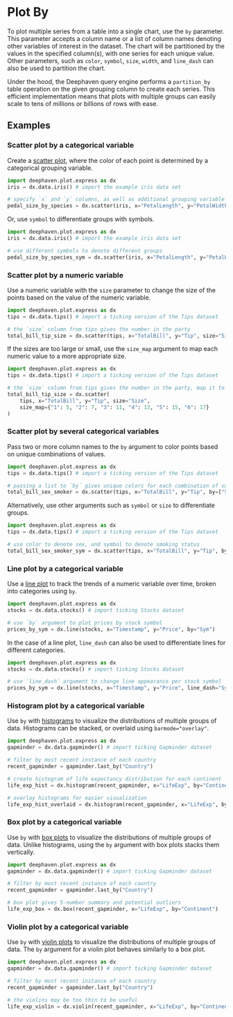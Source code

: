 # Plot By

To plot multiple series from a table into a single chart, use the `by` parameter. This parameter accepts a column name or a list of column names denoting other variables of interest in the dataset. The chart will be partitioned by the values in the specified column(s), with one series for each unique value. Other parameters, such as `color`, `symbol`, `size`, `width`, and `line_dash` can also be used to partition the chart.

Under the hood, the Deephaven query engine performs a `partition_by` table operation on the given grouping column to create each series. This efficient implementation means that plots with multiple groups can easily scale to tens of millions or billions of rows with ease.

## Examples

### Scatter plot by a categorical variable

Create a [scatter plot](scatter.md), where the color of each point is determined by a categorical grouping variable.

```python order=pedal_size_by_species,iris
import deephaven.plot.express as dx
iris = dx.data.iris() # import the example iris data set

# specify `x` and `y` columns, as well as additional grouping variable with `by`
pedal_size_by_species = dx.scatter(iris, x="PetalLength", y="PetalWidth", by="Species")
```

Or, use `symbol` to differentiate groups with symbols.

```python order=pedal_size_by_species_sym,iris
import deephaven.plot.express as dx
iris = dx.data.iris() # import the example iris data set

# use different symbols to denote different groups
pedal_size_by_species_sym = dx.scatter(iris, x="PetalLength", y="PetalWidth", symbol="Species")
```

### Scatter plot by a numeric variable

Use a numeric variable with the `size` parameter to change the size of the points based on the value of the numeric variable.

```python order=total_bill_tip_size,tips
import deephaven.plot.express as dx
tips = dx.data.tips() # import a ticking version of the Tips dataset

# the `size` column from tips gives the number in the party
total_bill_tip_size = dx.scatter(tips, x="TotalBill", y="Tip", size="Size")
```

If the sizes are too large or small, use the `size_map` argument to map each numeric value to a more appropriate size.

```python order=total_bill_tip_size,tips
import deephaven.plot.express as dx
tips = dx.data.tips() # import a ticking version of the Tips dataset

# the `size` column from tips gives the number in the party, map it to different sizes
total_bill_tip_size = dx.scatter(
    tips, x="TotalBill", y="Tip", size="Size",
    size_map={"1": 5, "2": 7, "3": 11, "4": 13, "5": 15, "6": 17}
)
```

### Scatter plot by several categorical variables

Pass two or more column names to the `by` argument to color points based on unique combinations of values.

```python order=total_bill_sex_smoker,tips
import deephaven.plot.express as dx
tips = dx.data.tips() # import a ticking version of the Tips dataset

# passing a list to `by` gives unique colors for each combination of values in the given columns
total_bill_sex_smoker = dx.scatter(tips, x="TotalBill", y="Tip", by=["Sex", "Smoker"])
```

Alternatively, use other arguments such as `symbol` or `size` to differentiate groups.

```python order=total_bill_sex_smoker_sym,tips
import deephaven.plot.express as dx
tips = dx.data.tips() # import a ticking version of the Tips dataset

# use color to denote sex, and symbol to denote smoking status
total_bill_sex_smoker_sym = dx.scatter(tips, x="TotalBill", y="Tip", by="Sex", symbol="Smoker")
```

### Line plot by a categorical variable

Use a [line plot](line.md) to track the trends of a numeric variable over time, broken into categories using `by`.

```python order=prices_by_sym,stocks
import deephaven.plot.express as dx
stocks = dx.data.stocks() # import ticking Stocks dataset

# use `by` argument to plot prices by stock symbol
prices_by_sym = dx.line(stocks, x="Timestamp", y="Price", by="Sym")
```

In the case of a line plot, `line_dash` can also be used to differentiate lines for different categories.

```python order=prices_by_sym,stocks
import deephaven.plot.express as dx
stocks = dx.data.stocks() # import ticking Stocks dataset

# use `line_dash` argument to change line appearance per stock symbol
prices_by_sym = dx.line(stocks, x="Timestamp", y="Price", line_dash="Sym")
```

### Histogram plot by a categorical variable

Use `by` with [histograms](histogram.md) to visualize the distributions of multiple groups of data. Histograms can be stacked, or overlaid using `barmode="overlay"`.

```python order=life_exp_hist,life_exp_hist_overlaid,recent_gapminder,gapminder
import deephaven.plot.express as dx
gapminder = dx.data.gapminder() # import ticking Gapminder dataset

# filter by most recent instance of each country
recent_gapminder = gapminder.last_by("Country")

# create histogram of life expectancy distribution for each continent
life_exp_hist = dx.histogram(recent_gapminder, x="LifeExp", by="Continent")

# overlay histograms for easier visualization
life_exp_hist_overlaid = dx.histogram(recent_gapminder, x="LifeExp", by="Continent", barmode="overlay")
```

### Box plot by a categorical variable

Use `by` with [box plots](box.md) to visualize the distributions of multiple groups of data. Unlike histograms, using the `by` argument with box plots stacks them vertically.

```python order=life_exp_box,recent_gapminder,gapminder
import deephaven.plot.express as dx
gapminder = dx.data.gapminder() # import ticking Gapminder dataset

# filter by most recent instance of each country
recent_gapminder = gapminder.last_by("Country")

# box plot gives 5-number summary and potential outliers
life_exp_box = dx.box(recent_gapminder, x="LifeExp", by="Continent")
```

### Violin plot by a categorical variable

Use `by` with [violin plots](violin.md) to visualize the distributions of multiple groups of data. The `by` argument for a violin plot behaves similarly to a box plot.

```python order=life_exp_violin,recent_gapminder,gapminder
import deephaven.plot.express as dx
gapminder = dx.data.gapminder() # import ticking Gapminder dataset

# filter by most recent instance of each country
recent_gapminder = gapminder.last_by("Country")

# the violins may be too thin to be useful
life_exp_violin = dx.violin(recent_gapminder, x="LifeExp", by="Continent")
```

